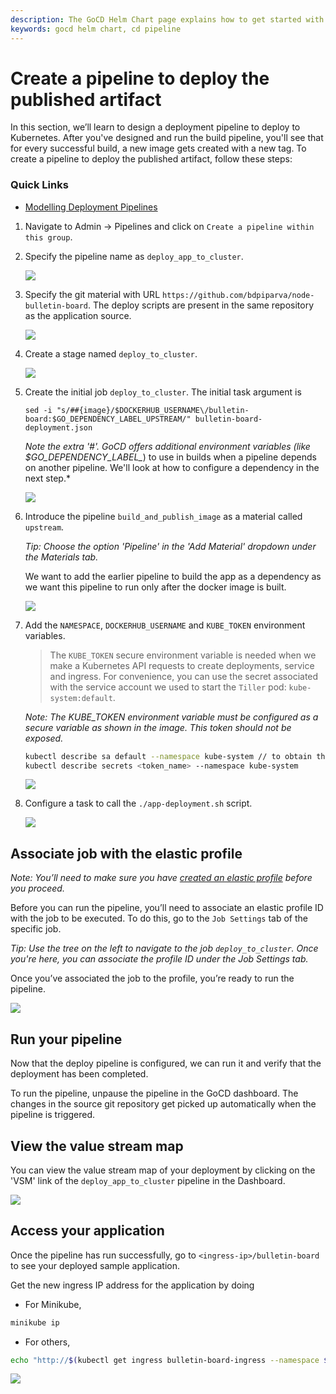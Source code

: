 ```yaml
---
description: The GoCD Helm Chart page explains how to get started with GoCD for kubernetes using Helm.
keywords: gocd helm chart, cd pipeline
---
```

# Create a pipeline to deploy the published artifact

In this section, we’ll learn to design a deployment pipeline to deploy to Kubernetes. After you've designed and run the build pipeline, you'll see that for every successful build, a new image gets created with a new tag. To create a pipeline to deploy the published artifact, follow these steps:   

### Quick Links

- [Modelling Deployment Pipelines](https://www.gocd.org/tags/modeling-deployment-pipelines.html)

1. Navigate to Admin -> Pipelines and click on `Create a pipeline within this group`.

2. Specify the pipeline name as `deploy_app_to_cluster`.

    ![](../../resources/images/gocd-helm-chart/pipeline_wizard_deploy_pipeline.png)

3. Specify the git material with URL `https://github.com/bdpiparva/node-bulletin-board`. The deploy scripts are present in the same repository as the application source. 

    ![](../../resources/images/gocd-helm-chart/deploy_add_material.png)

4. Create a stage named `deploy_to_cluster`.

    ![](../../resources/images/gocd-helm-chart/deploy_add_stage.png)

5. Create the initial job `deploy_to_cluster`. The initial task argument is

    `sed -i "s/##{image}/$DOCKERHUB_USERNAME\/bulletin-board:$GO_DEPENDENCY_LABEL_UPSTREAM/" bulletin-board-deployment.json`

    *Note the extra '#'. GoCD offers additional environment variables (like $GO_DEPENDENCY_LABEL_*) to use in builds when a pipeline depends on another pipeline. We'll look at how to configure a dependency in the next step.*

    ![](../../resources/images/gocd-helm-chart/deploy_add_job.png)

6. Introduce the pipeline `build_and_publish_image` as a material called `upstream`. 
    
    *Tip: Choose the option 'Pipeline' in the 'Add Material' dropdown under the Materials tab.*

    We want to add the earlier pipeline to build the app as a dependency as we want this pipeline to run only after the docker image is built. 
    
    ![](../../resources/images/gocd-helm-chart/deploy_add_pipeline_dep.png)

7. Add the `NAMESPACE`, `DOCKERHUB_USERNAME` and `KUBE_TOKEN` environment variables.

    > The `KUBE_TOKEN` secure environment variable is needed when we make a Kubernetes API requests to create deployments, service and ingress.
    For convenience, you can use the secret associated with the service account we used to start the `Tiller` pod: `kube-system:default`.  

    *Note: The KUBE_TOKEN environment variable must be configured as a secure variable as shown in the image. This token should not be exposed.*
    
    ```bash
    kubectl describe sa default --namespace kube-system // to obtain the secret name
    kubectl describe secrets <token_name> --namespace kube-system
    ```

    ![](../../resources/images/gocd-helm-chart/env_vars_deploy.png)

8. Configure a task to call the `./app-deployment.sh` script.

    ![](../../resources/images/gocd-helm-chart/deploy_add_task.png)

## Associate job with the elastic profile

*Note: You’ll need to make sure you have [created an elastic profile](creating_a_build_pipeline.md#create-an-elastic-profile) before you proceed.*

Before you can run the pipeline, you’ll need to associate an elastic profile ID with the job to be executed. To do this, go to the `Job Settings` tab of the specific job.

*Tip: Use the tree on the left to navigate to the job `deploy_to_cluster`. Once you're here, you can associate the profile ID under the Job Settings tab.*

Once you’ve associated the job to the profile, you’re ready to run the pipeline.

![](../../resources/images/gocd-helm-chart/deploy_associate_with_profile.png)

## Run your pipeline

Now that the deploy pipeline is configured, we can run it and verify that the deployment has been completed.

To run the pipeline, unpause the pipeline in the GoCD dashboard. The changes in the source git repository get picked up automatically when the pipeline is triggered.

## View the value stream map

You can view the value stream map of your deployment by clicking on the 'VSM' link of the `deploy_app_to_cluster` pipeline in the Dashboard. 

![](../../resources/images/gocd-helm-chart/value_stream_map.png)

## Access your application

Once the pipeline has run successfully, go to `<ingress-ip>/bulletin-board` to see your deployed sample application.

Get the new ingress IP address for the application by doing

- For Minikube,

```bash
minikube ip
```
- For others,

```bash
echo "http://$(kubectl get ingress bulletin-board-ingress --namespace $NAMESPACE -o jsonpath="{.status.loadBalancer.ingress[0]['ip']}")"
```

![](../../resources/images/gocd-helm-chart/sample_application.png)
